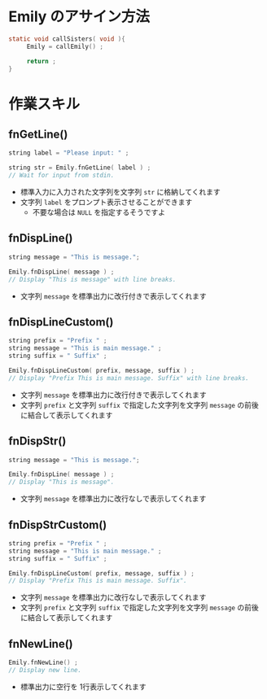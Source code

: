 # Emily のアサイン方法
```c
static void callSisters( void ){
     Emily = callEmily() ;

     return ;
}
```

# 作業スキル
## fnGetLine()
```c
string label = "Please input: " ;

string str = Emily.fnGetLine( label ) ;
// Wait for input from stdin.
```
* 標準入力に入力された文字列を文字列 `str` に格納してくれます
* 文字列 `label` をプロンプト表示させることができます
  * 不要な場合は `NULL` を指定するそうですよ

## fnDispLine()
```c
string message = "This is message.";

Emily.fnDispLine( message ) ;
// Display "This is message" with line breaks.
```
* 文字列 `message` を標準出力に改行付きで表示してくれます

## fnDispLineCustom()
```c
string prefix = "Prefix " ;
string message = "This is main message." ;
string suffix = " Suffix" ;

Emily.fnDispLineCustom( prefix, message, suffix ) ;
// Display "Prefix This is main message. Suffix" with line breaks.
```
* 文字列 `message` を標準出力に改行付きで表示してくれます
* 文字列 `prefix` と文字列 `suffix` で指定した文字列を文字列 `message` の前後に結合して表示してくれます

## fnDispStr()
```c
string message = "This is message.";

Emily.fnDispLine( message ) ;
// Display "This is message".
```
* 文字列 `message` を標準出力に改行なしで表示してくれます

## fnDispStrCustom()
```c
string prefix = "Prefix " ;
string message = "This is main message." ;
string suffix = " Suffix" ;

Emily.fnDispLineCustom( prefix, message, suffix ) ;
// Display "Prefix This is main message. Suffix".
```
* 文字列 `message` を標準出力に改行なしで表示してくれます
* 文字列 `prefix` と文字列 `suffix` で指定した文字列を文字列 `message` の前後に結合して表示してくれます

## fnNewLine()
```c
Emily.fnNewLine() ;
// Display new line.
```
* 標準出力に空行を 1行表示してくれます
